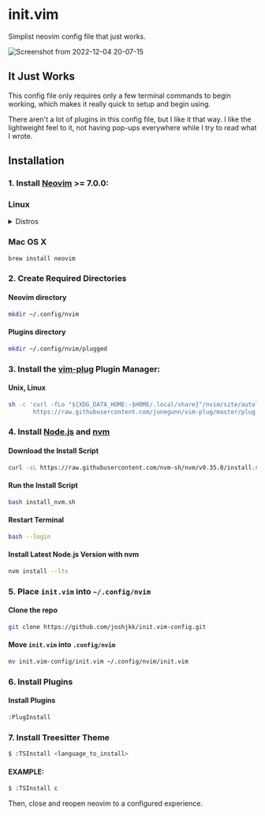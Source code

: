 # init.vim
Simplist neovim config file that just works.

![Screenshot from 2022-12-04 20-07-15](https://user-images.githubusercontent.com/97398293/205513136-5b8f8034-2054-4c7c-a43d-db9d0abe27c6.png)

## It Just Works
This config file only requires only a few terminal commands to begin working, which makes it really quick to setup and begin using.

There aren't a lot of plugins in this config file, but I like it that way. I like the lightweight feel to it, not having pop-ups everywhere while I try to read what I wrote.

## Installation

### 1. Install [Neovim](https://github.com/neovim/neovim) >= 7.0.0:

### Linux

<details>
<summary>Distros</summary>

#### Debian

``` bash
sudo snap install --classic neovim
```
#### Fedora 

``` bash
sudo dnf install neovim
```

#### Arch

``` bash
sudo pacman -S neovim
```

</details>

### Mac OS X

``` bash
brew install neovim
```

### 2. Create Required Directories

#### Neovim directory

``` bash
mkdir ~/.config/nvim
```

#### Plugins directory

``` bash
mkdir ~/.config/nvim/plugged
```

### 3. Install the [vim-plug](https://github.com/junegunn/vim-plug) Plugin Manager:

#### Unix, Linux

``` bash
sh -c 'curl -fLo "${XDG_DATA_HOME:-$HOME/.local/share}"/nvim/site/autoload/plug.vim --create-dirs \
       https://raw.githubusercontent.com/junegunn/vim-plug/master/plug.vim'
```

### 4. Install [Node.js](https://nodejs.org/en/) and [nvm](https://github.com/nvm-sh/nvm)

#### Download the Install Script

``` bash
curl -sL https://raw.githubusercontent.com/nvm-sh/nvm/v0.35.0/install.sh -o install_nvm.sh
```

#### Run the Install Script

``` bash
bash install_nvm.sh
```

#### Restart Terminal

``` bash
bash --login
```

#### Install Latest Node.js Version with nvm

``` bash
nvm install --lts
```

### 5. Place ```init.vim``` into ```~/.config/nvim```

#### Clone the repo

``` bash
git clone https://github.com/joshjkk/init.vim-config.git
```

#### Move ```init.vim``` into ```.config/nvim```

``` bash
mv init.vim-config/init.vim ~/.config/nvim/init.vim
```

### 6. Install Plugins

#### Install Plugins

``` bash
:PlugInstall
```

### 7. Install Treesitter Theme

``` bash
$ :TSInstall <language_to_install>
```

#### EXAMPLE:

``` bash
$ :TSInstall c
```

Then, close and reopen neovim to a configured experience.
